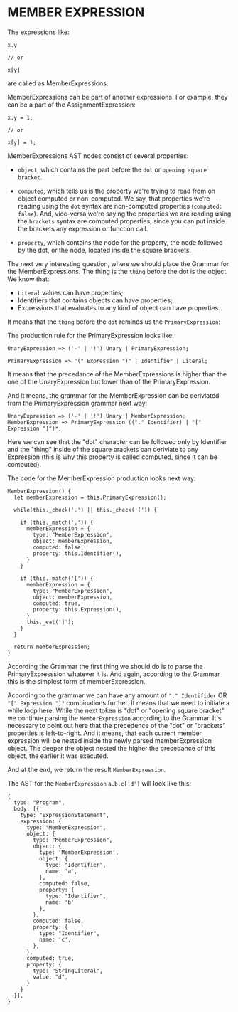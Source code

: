 # MEMBER EXPRESSION

The expressions like:

```
x.y

// or

x[y]
```

are called as MemberExpressions.

MemberExpressions can be part of another expressions. For example, they can be a part of the AssignmentExpression:


```
x.y = 1;

// or

x[y] = 1;
```

MemberExpressions AST nodes consist of several properties:

- `object`, which contains the part before the `dot` or `opening square bracket`.

- `computed`, which tells us is the property we're trying to read from on object computed or non-computed. We say, that properties we're reading using the `dot` syntax are non-computed properties (`computed: false`). And, vice-versa we're saying the properties we are reading using the `brackets` syntax are computed properties, since you can put inside the brackets any expression or function call.

- `property`, which contains the node for the property, the node followed by the dot, or the node, located inside the square brackets.

The next very interesting question, where we should place the Grammar for the MemberExpressions. The thing is the `thing` before the dot is the object. We know that:

- `Literal` values can have properties;
- Identifiers that contains objects can have properties;
- Expressions that evaluates to any kind of object can have properties.

It means that the `thing` before the `dot` reminds us the `PrimaryExpression`:

The production rule for the PrimaryExpression looks like:

```
UnaryExpression => ('-' | '!') Unary | PrimaryExpression;

PrimaryExpression => "(" Expression ")" | Identifier | Literal;
```

It means that the precedance of the MemberExpressions is higher than the one of the UnaryExpression but lower than of the PrimaryExpression.

And it means, the grammar for the MemberExpression can be deriviated from the PrimaryExpression grammar next way:

```
UnaryExpression => ('-' | '!') Unary | MemberExpression;
MemberExpression => PrimaryExpression (("." Identifier) | "[" Expression "]")*;
```

Here we can see that the "dot" character can be followed only by Identifier and the "thing" inside of the square brackets can deriviate to any Expression (this is why this property is called computed, since it can be computed).

The code for the MemberExpression production looks next way:

```
MemberExpression() {
  let memberExpression = this.PrimaryExpression(); 

  while(this._check('.') || this._check('[')) {

    if (this._match('.')) {
      memberExpression = { 
        type: "MemberExpression",
        object: memberExpression,
        computed: false,
        property: this.Identifier(),
      }   
    }   

    if (this._match('[')) {
      memberExpression = { 
        type: "MemberExpression",
        object: memberExpression,
        computed: true,
        property: this.Expression(),
      }   
      this._eat(']');
    }   
  }   

  return memberExpression;
}
```

According the Grammar the first thing we should do is to parse the PrimaryExpresssion whatever it is. And again, according to the Grammar this is the simplest form of memberExpression.

According to the grammar we can have any amount of `"." Identifider` OR `"[" Expression "]"` combinations further. It means that we need to initiate a while loop here. While the next token is "dot" or "opening square bracket" we continue parsing the `MemberExpression` according to the Grammar. It's necessary to point out here that the precedence of the "dot" or "brackets" properties is left-to-right. And it means, that each current member expression will be nested inside the newly parsed memberExpression object. The deeper the object nested the higher the precedance of this object, the earlier it was executed.

And at the end, we return the result `MemberExpression`.

The AST for the `MemberExpression` `a.b.c['d']` will look like this:

```
{
  type: "Program",
  body: [{
    type: "ExpressionStatement",
    expression: {
      type: "MemberExpression",
      object: {
        type: "MemberExpression",
        object: {
          type: 'MemberExpression',
          object: {
            type: "Identifier",
            name: 'a',
          },  
          computed: false,
          property: {
            type: "Identifier",
            name: 'b' 
          },  
        },  
        computed: false,
        property: {
          type: "Identifier",
          name: 'c',
        },
      },
      computed: true,
      property: {
        type: "StringLiteral",
        value: "d",
      }
    }
  }],
}
```
